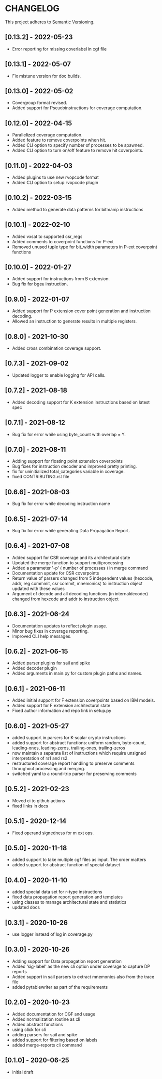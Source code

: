 # CHANGELOG

This project adheres to [Semantic Versioning](https://semver.org/spec/v2.0.0.html).

## [0.13.2] - 2022-05-23
- Error reporting for missing coverlabel in cgf file

## [0.13.1] - 2022-05-07
- Fix mistune version for doc builds.

## [0.13.0] - 2022-05-02
- Covergroup format revised.
- Added support for Pseudoinstructions for coverage computation.

## [0.12.0] - 2022-04-15
- Parallelized coverage computation.
- Added feature to remove coverpoints when hit.
- Added CLI option to specify number of processes to be spawned.
- Added CLI option to turn on/off feature to remove hit coverpoints.

## [0.11.0] - 2022-04-03
- Added plugins to use new rvopcode format
- Added CLI option to setup rvopcode plugin

## [0.10.2] - 2022-03-15
- Added method to generate data patterns for bitmanip instructions

## [0.10.1] - 2022-02-10
- Added vxsat to supported csr_regs
- Added comments to coverpoint functions for P-ext
- Removed unused tuple type for bit_width parameters in P-ext coverpoint functions

## [0.10.0] - 2022-01-27
- Added support for instructions from B extension.
- Bug fix for bgeu instruction.

## [0.9.0] - 2022-01-07
- Added support for P extension cover point generation and instruction decoding.
- Allowed an instruction to generate results in multiple registers.

## [0.8.0] - 2021-10-30
- Added cross combination coverage support.

## [0.7.3] - 2021-09-02
- Updated logger to enable logging for API calls.

## [0.7.2] - 2021-08-18
- Added decoding support for K extension instructions based on latest spec

## [0.7.1] - 2021-08-12
- Bug fix for error while using byte_count with overlap = Y.

## [0.7.0] - 2021-08-11
- Adding support for floating point extension coverpoints
- Bug fixes for instruction decoder and improved pretty printing.
- fix for uninitialized total_categories variable in coverage.
- fixed CONTRIBUTING.rst file

## [0.6.6] - 2021-08-03
- Bug fix for error while decoding instruction name

## [0.6.5] - 2021-07-14
- Bug fix for error while generating Data Propagation Report.

## [0.6.4] - 2021-07-08
- Added support for CSR coverage and its architectural state
- Updated the merge function to support multiprocessing 
- Added a parameter '-p' ( number of processes ) in merge command 
- Documentation update for CSR coverpoints
- Return value of parsers changed from 5 independent values (hexcode, addr, reg commmit, csr commit, mnemonics) to instruction object updated with these values
- Argument of decode and all decoding functions (in internaldecoder) changed from hexcode and addr to instruction object

## [0.6.3] - 2021-06-24
- Documentation updates to reflect plugin usage.
- Minor bug fixes in coverage reporting.
- Improved CLI help messages.

## [0.6.2] - 2021-06-15
- Added parser plugins for sail and spike 
- Added decoder plugin
- Added arguments in main.py for custom plugin paths and names.

## [0.6.1] - 2021-06-11
- Added initial support for F extension coverpoints based on IBM models.
- Added support for F extension architectural state
- Fixed author information and repo link in setup.py

## [0.6.0] - 2021-05-27
- added support in parsers for K-scalar crypto instructions
- added support for abstract functions: uniform random, byte-count, leading-ones, leading-zeros,
  trailing-ones, trailing-zeros
- now maintain a separate list of instructions which require unsigned interpretation of rs1 and rs2.
- restructured coverage report handling to preserve comments throughout processing and merging.
- switched yaml to a round-trip parser for preserving comments

## [0.5.2] - 2021-02-23
- Moved ci to github actions
- fixed links in docs

## [0.5.1] - 2020-12-14
- Fixed operand signedness for m ext ops.

## [0.5.0] - 2020-11-18
- added support to take multiple cgf files as input. The order matters
- added support for abstract function of special dataset 

## [0.4.0] - 2020-11-10
- added special data set for r-type instructions
- fixed data propagation report generation and templates
- using classes to manage architectural state and statistics
- updated docs

## [0.3.1] - 2020-10-26
  - use logger instead of log in coverage.py


## [0.3.0] - 2020-10-26
- Adding support for Data propagation report generation
- Added 'sig-label' as the new cli option under coverage to capture DP reports
- Added support in sail parsers to extract mnemonics also from the trace file
- added pytablewriter as part of the requirements

## [0.2.0] - 2020-10-23
- Added documentation for CGF and usage
- Added normalization routine as cli
- Added abstract functions
- using click for cli
- adding parsers for sail and spike
- added support for filtering based on labels
- added merge-reports cli command


## [0.1.0] - 2020-06-25
- initial draft
